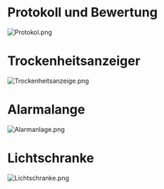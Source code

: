# Protokoll und Bewertung

![Protokol.png](https://diversewolken.ddns.net/nextcloud/index.php/s/Ms68gdZYoqxzGMX/download)

# Trockenheitsanzeiger

![Trockenheitsanzeige.png](https://diversewolken.ddns.net/nextcloud/index.php/s/ymNzfbSX3EzPzXN/download)


# Alarmalange


![Alarmanlage.png](https://diversewolken.ddns.net/nextcloud/index.php/s/9HgXSWpXmiN8FNS/download)

# Lichtschranke

![Lichtschranke.png](https://diversewolken.ddns.net/nextcloud/index.php/s/5t4Nns7XrxAjN3Z/download)
